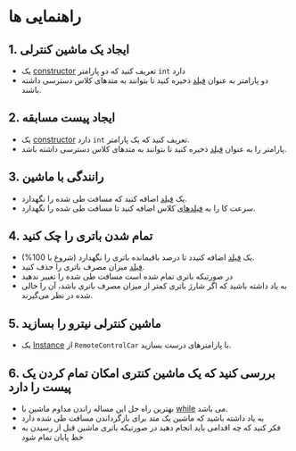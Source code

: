 # راهنمایی ها

## 1.  ایجاد یک ماشین کنترلی

- یک [constructor][constructor-syntax] تعریف کنید که دو پارامتر `int` دارد
- دو پارامتر به عنوان [فیلد][fields] ذخیره کنید تا بتوانند به متدهای کلاس دسترسی داشته باشند.

## 2. ایجاد پیست مسابقه

- یک [constructor][constructor-syntax] دارد `int` تعریف کنید که یک پارامتر.
- پارامتر را به عنوان [فیلد][fields] ذخیره کنید تا بتوانند به متدهای کلاس دسترسی داشته باشد.

## 3. رانندگی با ماشین

- یک [فیلد][fields] اضافه کنید که مسافت طی شده را نگهدارد.
- سرعت کا را به [فیلدهای][fields] کلاس اضافه کنید تا مسافت طی شده را نگهدارد.

## 4. تمام شدن باتری را چک کنید

- یک [فیلد][fields] اضافه کنیدد تا درصد باقیمانده باتری را نگهدارد (شروع با 100%).
-  [فیلد][fields] میزان مصرف باتری را حذف کنید.
- در صورتیکه باتری تمام شده است مسافت طی شده را تغییر ندهید
- به یاد داشته باشید که اگر شارژ باتری کمتر از میزان مصرف باتری باشد، آن را خالی شده در نظر می‌گیرند.

## 5. ماشین کنترلی نیترو را بسازید

- یک [Instance][instance-constructors] از `RemoteControlCar` با پارامترهای درست بسازید.

## 6. بررسی کنید که یک ماشین کنتری امکان تمام کردن یک پیست را دارد

- بهترین راه حل این مساله راندن مداوم ماشین با [while][while] می باشد.
- به یاد داشته باشید که ماشین یک متد برای بازگرداندن مسافت طی شده دارد
- فکر کنید که چه اقدامی باید انجام دهید در صورتیکه باتری ماشین قبل از رسیدن به خط پایان تمام شود 

[constructor-syntax]: https://docs.oracle.com/javase/tutorial/java/javaOO/constructors.html
[instance-constructors]: https://docs.oracle.com/javase/tutorial/java/javaOO/objectcreation.html
[while]: https://docs.oracle.com/javase/tutorial/java/nutsandbolts/while.html
[fields]: https://docs.oracle.com/javase/tutorial/java/javaOO/variables.html
